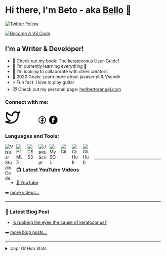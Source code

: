 # Hi there, I'm Beto - aka [Bello][mysite] 👋 

[![Twitter Follow](https://img.shields.io/twitter/follow/beto?color=1DA1F2&logo=twitter&style=for-the-badge)](https://twitter.com/hrangelma/)

[![Become A VS Code](https://img.shields.io/badge/-Learn%20%20VS%20Code%20Today%20%E2%86%92-gray.svg?colorB=ff652f&style=for-the-badge)](https://vscode.com)


## I'm a Writer & Developer!

- 🔭 Check out my book: [The keratoconus User-Guide][book]!
- 🌱 I’m currently learning everything 🤣
- 👯 I’m looking to collaborate with other creators
- 🥅 2022 Goals: Learn more about javascript & Vscode
- ⚡ Fun fact: I love to play guitar
- 😻 Check out my personal page: [heribertorangel.com][mysite]

### Connect with me:

[![website](./img/twitter-light.svg)](https://twitter.com/hrangelma/)
[![website](./img/twitter-dark.svg)](https://twitter.com/hrangelma/)
[![website](./img/facebook-light.png)](https://facebook.com/heribertorm/)
[![website](./img/facebook-darkn.png)](https://facebook.com/heribertorm/)
&nbsp;&nbsp;
<!---
[![website](./img/linkedin-light.svg)](https://linkedin.com/in/codeSTACKr#gh-light-mode-only)
[![website](./img/linkedin-dark.svg)](https://linkedin.com/in/codeSTACKr#gh-dark-mode-only)*
&nbsp;&nbsp;
[![website](./img/instagram-light.svg)](https://instagram.com/codeSTACKr#gh-light-mode-only)
[![website](./img/instagram-dark.svg)](https://instagram.com/codeSTACKr#gh-dark-mode-only)
--->
### Languages and Tools:

[<img align="left" alt="Visual Studio Code" width="26px" src="https://cdn.jsdelivr.net/gh/devicons/devicon/icons/vscode/vscode-original.svg" style="padding-right:10px;" />][webdevplaylist]
[<img align="left" alt="HTML5" width="26px" src="https://cdn.jsdelivr.net/gh/devicons/devicon/icons/html5/html5-original.svg" style="padding-right:10px;" />][webdevplaylist]
[<img align="left" alt="CSS3" width="26px" src="https://cdn.jsdelivr.net/gh/devicons/devicon/icons/css3/css3-original.svg" style="padding-right:10px;" />][webdevplaylist]
[<img align="left" alt="JavaScript" width="26px" src="https://cdn.jsdelivr.net/gh/devicons/devicon/icons/javascript/javascript-original.svg" style="padding-right:10px;" />][webdevplaylist]
[<img align="left" alt="MySQL" width="26px" src="https://cdn.jsdelivr.net/gh/devicons/devicon/icons/mysql/mysql-original.svg" style="padding-right:10px;" />][cssplaylist]
[<img align="left" alt="Git" width="26px" src="https://cdn.jsdelivr.net/gh/devicons/devicon/icons/git/git-original.svg" style="padding-right:10px;" />][cssplaylist]
[<img align="left" alt="GitHub" width="26px" src="https://user-images.githubusercontent.com/3369400/139447912-e0f43f33-6d9f-45f8-be46-2df5bbc91289.png" style="padding-right:10px;" />][cssplaylist]
[<img align="left" alt="GitHub" width="26px" src="https://user-images.githubusercontent.com/3369400/139448065-39a229ba-4b06-434b-bc67-616e2ed80c8f.png" style="padding-right:10px;" />][cssplaylist]

<br />
<br />

---

### 📺 Latest YouTube Videos

<!-- YOUTUBE:START -->
- [🔴 YouTube](https://www.youtube.com/)
<!-- YOUTUBE:END -->

➡️ [more videos...](https://youtube.com/)

---

### 📕 Latest Blog Post

<!-- BLOG-POST-LIST:START -->

- [Is rubbing the eyes the cause of keratoconus?](https://www.keratoconusguide.com/blog/is-rubbing-the-cause-of-keratoconus/)


<!-- BLOG-POST-LIST:END -->

➡️ [more blog posts...](https://www.keratoconusguide.com/blog/)

---

<details>
  <summary>:zap: GitHub Stats</summary>

  <img align="left" alt="GitHub Stats" src="https://github-readme-stats.vercel.app/api?username=heribellaco&show_icons=true&hide_border=false&title_color=ff652f&icon_color=FFE400&bg_color=09131B&text_color=ffffff&border_color=0c1a25" />

</details>

[mysite]: https://heribertorangel.com/
[book]: https://www.keratoconusguide.com/
[twitter]: https://twitter.com/hrangelma/
[youtube]: https://youtube.com/
[instagram]: https://instagram.com/
[linkedin]: https://linkedin.com/
[webdevplaylist]: https://www.youtube.com/
[cssplaylist]: https://github.com/heribellaco/

<!---
heribellaco/heribellaco is a ✨ special ✨ repository because its `README.md` (this file) appears on your GitHub profile.
You can click the Preview link to take a look at your changes.
--->
